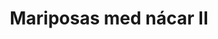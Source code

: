 ---
title: Mariposas med nácar II
date: 
draft: false

# descripcion
description : Aros colgantes pasantes en plata 925 y nácar

materials: Plata 925

color: 

dimensions: largo total 2.8cm ancho 2cm

code: 01-01-0804

type: "Aros"

categories: []

price: $6.530,00

price_eftvo: $5.550,00

# Images
# first image will be shown in the product page
images:
  # - image: "images/path_to_image"
  # La ubicacion de las imagenes es imagenes/Aros/Aros.Colgantes/01-01-0804-mariposas-med-nacar-ii
  - image: "./images/aros/colgantes/01-01-0804-mariposas-med-nacar-ii_a.jpg"
  - image: "./images/aros/colgantes/01-01-0804-mariposas-med-nacar-ii_b.jpg"
---